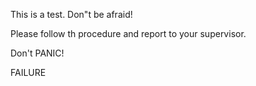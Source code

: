 This is a test. Don"t be afraid!

Please follow th procedure and report to your supervisor.

Don't PANIC!

FAILURE
